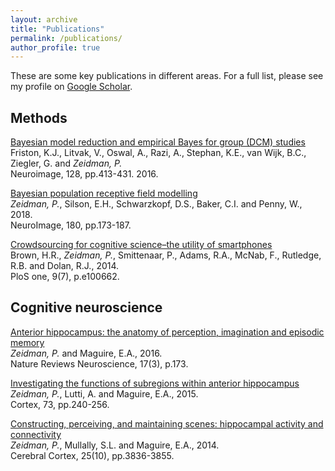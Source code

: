 ```yaml
---
layout: archive
title: "Publications"
permalink: /publications/
author_profile: true
---
```


These are some key publications in different areas. For a full list, please see my profile on [Google Scholar](https://scholar.google.co.uk/citations?user=xfAPw6YAAAAJ).

## Methods
[Bayesian model reduction and empirical Bayes for group (DCM) studies](http://dx.doi.org/10.1016/j.neuroimage.2015.11.015)  
Friston, K.J., Litvak, V., Oswal, A., Razi, A., Stephan, K.E., van Wijk, B.C., Ziegler, G. and *Zeidman, P.*  
Neuroimage, 128, pp.413-431. 2016.

[Bayesian population receptive field modelling](https://doi.org/10.1016/j.neuroimage.2017.09.008)  
*Zeidman, P.*, Silson, E.H., Schwarzkopf, D.S., Baker, C.I. and Penny, W., 2018.  
NeuroImage, 180, pp.173-187.

[Crowdsourcing for cognitive science–the utility of smartphones](https://doi.org/10.1371/journal.pone.0100662)  
Brown, H.R., *Zeidman, P.*, Smittenaar, P., Adams, R.A., McNab, F., Rutledge, R.B. and Dolan, R.J., 2014.  
PloS one, 9(7), p.e100662.

## Cognitive neuroscience
[Anterior hippocampus: the anatomy of perception, imagination and episodic memory](https://doi.org/10.1038/nrn.2015.24)  
*Zeidman, P.* and Maguire, E.A., 2016.  
Nature Reviews Neuroscience, 17(3), p.173.

[Investigating the functions of subregions within anterior hippocampus](http://dx.doi.org/10.1016/j.cortex.2015.09.002)  
*Zeidman, P.*, Lutti, A. and Maguire, E.A., 2015.  
Cortex, 73, pp.240-256.

[Constructing, perceiving, and maintaining scenes: hippocampal activity and connectivity](https://doi.org/10.1093/cercor/bhu266)  
*Zeidman, P.*, Mullally, S.L. and Maguire, E.A., 2014.  
Cerebral Cortex, 25(10), pp.3836-3855.
